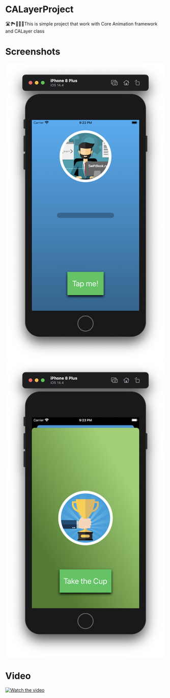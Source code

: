 # CALayerProject
🛣🏞🗾🎆🌠This is simple project that work with Core Animation  framework and CALayer class
# Screenshots
![](https://github.com/IsaikinSergei/CALayerProject/blob/master/Screenshots/Снимок%20экрана%202021-04-21%20в%2021.22.50.png?raw=true)
![](https://github.com/IsaikinSergei/CALayerProject/blob/master/Screenshots/Снимок%20экрана%202021-04-21%20в%2021.23.14.png?raw=true)
# Video
[![Watch the video](https://raw.github.com/GabLeRoux/WebMole/master/ressources/WebMole_Youtube_Video.png)](https://youtu.be/9W8qUpVu_EE)

